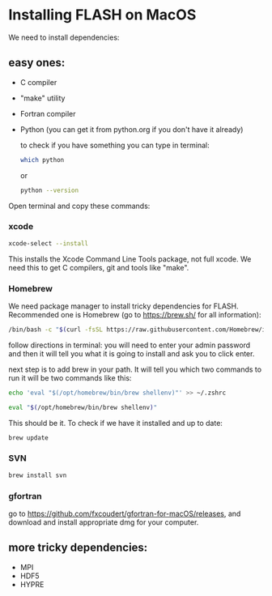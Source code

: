 # Installing FLASH on MacOS

We need to install dependencies: 

## easy ones: 
* C compiler
* "make" utility
* Fortran compiler
* Python (you can get it from python.org if you don't have it already)

  to check if you have something you can type in terminal:
  ```bash
  which python
  ```
  or
  ```bash
  python --version
  ```
  
Open terminal and copy these commands: 

### xcode

```bash 
xcode-select --install
```

This installs the Xcode Command Line Tools package, not full xcode. We need this to get C compilers, git and tools like "make". 

### Homebrew
We need package manager to install tricky dependencies for FLASH. Recommended one is Homebrew (go to https://brew.sh/ for all information):

```bash 
/bin/bash -c "$(curl -fsSL https://raw.githubusercontent.com/Homebrew/install/HEAD/install.sh)"
```

follow directions in terminal: you will need to enter your admin password and then it will tell you what it is going to install and ask you to click enter.

next step is to add brew in your path. It will tell you which two commands to run it will be two commands like this: 

```bash 
echo 'eval "$(/opt/homebrew/bin/brew shellenv)"' >> ~/.zshrc
```
```bash 
eval "$(/opt/homebrew/bin/brew shellenv)"
```

This should be it. To check if we have it installed and up to date:

```bash 
brew update
```

### SVN
```bash 
brew install svn
```

### gfortran
go to https://github.com/fxcoudert/gfortran-for-macOS/releases, and download and install appropriate dmg for your computer. 

## more tricky dependencies: 
* MPI
* HDF5
* HYPRE







